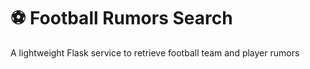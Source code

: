 # ⚽ Football Rumors Search

A lightweight Flask service to retrieve football team and player rumors
